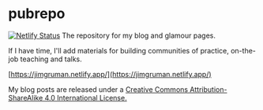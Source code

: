 # pubrepo
[![Netlify Status](https://api.netlify.com/api/v1/badges/eeecf73a-cf8c-40e0-bf4a-2761a5a91e21/deploy-status)](https://app.netlify.com/sites/jimgruman/deploys)
The repository for my blog and glamour pages. 

If I have time, I'll add materials for building communities of practice, on-the-job teaching and talks.

[https://jimgruman.netlify.app/](https://jimgruman.netlify.app/)

My blog posts are released under a [Creative Commons Attribution-ShareAlike 4.0 International License.](http://creativecommons.org/licenses/by-sa/4.0/)
